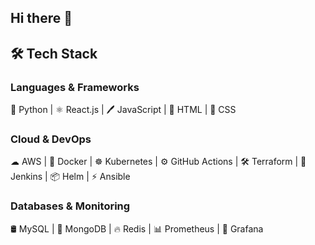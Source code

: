 ## Hi there 👋

<!--
**dawood-rafique/dawood-rafique** is a ✨ _special_ ✨ repository because its `README.md` (this file) appears on your GitHub profile.

Here are some ideas to get you started:

- 🔭 I’m currently working on ...
- 🌱 I’m currently learning ...
- 👯 I’m looking to collaborate on ...
- 🤔 I’m looking for help with ...
- 💬 Ask me about ...
- 📫 How to reach me: ...
- 😄 Pronouns: ...
- ⚡ Fun fact: ...
-->

## 🛠 Tech Stack

### Languages & Frameworks
🐍 Python | ⚛ React.js | 🖊 JavaScript | 🎨 HTML | 🎨 CSS  

### Cloud & DevOps
☁ AWS | 🐳 Docker | ☸ Kubernetes | ⚙ GitHub Actions | 🛠 Terraform | 🔄 Jenkins | 📦 Helm | ⚡ Ansible  

### Databases & Monitoring
🛢 MySQL | 🍃 MongoDB | 🔥 Redis | 📊 Prometheus | 🐙 Grafana  
